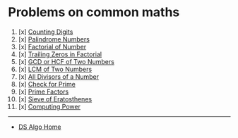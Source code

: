 # Problems on common maths

1. [x] [Counting Digits](counting-digits.md)
2. [x] [Palindrome Numbers](palindrome-numbers.md)
3. [x] [Factorial of Number](factorial-of-number.md)
4. [x] [Trailing Zeros in Factorial](trailing-zeros-in-factorial.md)
5. [x] [GCD or HCF of Two Numbers](gcd-or-hcf-of-two-numbers.md)
6. [x] [LCM of Two Numbers](lcm-of-two-numbers.md)
7. [x] [All Divisors of a Number](all-divisors-of-a-number.md)
8. [x] [Check for Prime](check-for-prime.md)
9. [x] [Prime Factors](prime-factors.md)
10. [x] [Sieve of Eratosthenes](sieve-of-eratosthenes.md)
11. [x] [Computing Power](computing-power.md)
___

* [DS Algo Home](../../README.md)
